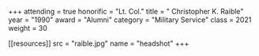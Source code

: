 +++
attending = true
honorific = "Lt. Col."
title     = " Christopher K. Raible"
year      = "1990"
award     = "Alumni"
category  = "Military Service"
class     = 2021
weight    = 30

[[resources]]
  src  = "raible.jpg"
  name = "headshot"
+++
